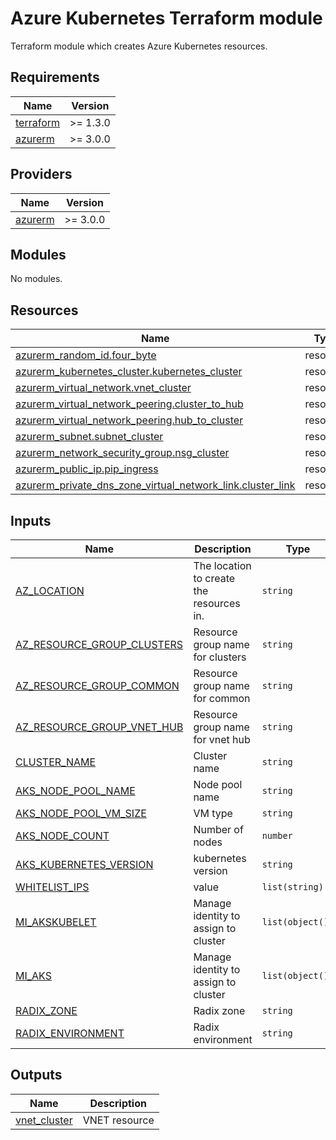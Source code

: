 # Azure Kubernetes Terraform module

Terraform module which creates Azure Kubernetes resources.

<!-- BEGIN_TF_DOCS -->
## Requirements

| Name | Version |
|------|---------|
| <a name="requirement_terraform"></a> [terraform](#requirement\_terraform) | >= 1.3.0 |
| <a name="requirement_azurerm"></a> [azurerm](#requirement\_azurerm) | >= 3.0.0 |

## Providers

| Name | Version |
|------|---------|
| <a name="provider_azurerm"></a> [azurerm](#provider\_azurerm) | >= 3.0.0 |

## Modules

No modules.

## Resources

| Name | Type |
|------|------|
| [azurerm_random_id.four_byte](https://registry.terraform.io/providers/hashicorp/azurerm/latest/docs/resources/random_id) | resource |
| [azurerm_kubernetes_cluster.kubernetes_cluster](https://registry.terraform.io/providers/hashicorp/azurerm/latest/docs/resources/kubernetes_cluster) | resource |
| [azurerm_virtual_network.vnet_cluster](https://registry.terraform.io/providers/hashicorp/azurerm/latest/docs/resources/virtual_network) | resource |
| [azurerm_virtual_network_peering.cluster_to_hub](https://registry.terraform.io/providers/hashicorp/azurerm/latest/docs/resources/virtual_network_peering) | resource |
| [azurerm_virtual_network_peering.hub_to_cluster](https://registry.terraform.io/providers/hashicorp/azurerm/latest/docs/resources/virtual_network_peering) | resource |
| [azurerm_subnet.subnet_cluster](https://registry.terraform.io/providers/hashicorp/azurerm/latest/docs/resources/subnet) | resource |
| [azurerm_network_security_group.nsg_cluster](https://registry.terraform.io/providers/hashicorp/azurerm/latest/docs/resources/network_security_group) | resource |
| [azurerm_public_ip.pip_ingress](https://registry.terraform.io/providers/hashicorp/azurerm/latest/docs/resources/public_ip) | resource |
| [azurerm_private_dns_zone_virtual_network_link.cluster_link](https://registry.terraform.io/providers/hashicorp/azurerm/latest/docs/resources/private_dns_zone_virtual_network_link) | resource |

## Inputs

| Name | Description | Type | Default | Required |
|------|-------------|------|---------|:--------:|
| <a name="input_AZ_LOCATION"></a> [AZ_LOCATION](#input\_AZ_LOCATION) | The location to create the resources in. | `string` | n/a | yes |
| <a name="input_AZ_RESOURCE_GROUP_CLUSTERS"></a> [AZ_RESOURCE_GROUP_CLUSTERS](#input\_AZ_RESOURCE_GROUP_CLUSTERS) | Resource group name for clusters | `string` | n/a | yes |
| <a name="input_AZ_RESOURCE_GROUP_COMMON"></a> [AZ_RESOURCE_GROUP_COMMON](#input\_AZ_RESOURCE_GROUP_COMMON) | Resource group name for common | `string` | n/a | yes |
| <a name="input_AZ_RESOURCE_GROUP_VNET_HUB"></a> [AZ_RESOURCE_GROUP_VNET_HUB](#input\_AZ_RESOURCE_GROUP_VNET_HUB) | Resource group name for vnet hub | `string` | n/a | yes |
| <a name="input_CLUSTER_NAME"></a> [CLUSTER_NAME](#input\_CLUSTER_NAME) | Cluster name | `string` | n/a | yes |
| <a name="input_AKS_NODE_POOL_NAME"></a> [AKS_NODE_POOL_NAME](#input\_AKS_NODE_POOL_NAME) | Node pool name | `string` | n/a | yes |
| <a name="input_AKS_NODE_POOL_VM_SIZE"></a> [AKS_NODE_POOL_VM_SIZE](#input\_AKS_NODE_POOL_VM_SIZE) | VM type | `string` | n/a | yes |
| <a name="input_AKS_NODE_COUNT"></a> [AKS_NODE_COUNT](#input\_AKS_NODE_COUNT) | Number of nodes | `number` | n/a | yes |
| <a name="input_AKS_KUBERNETES_VERSION"></a> [AKS_KUBERNETES_VERSION](#input\_AKS_KUBERNETES_VERSION) | kubernetes version | `string` | n/a | yes |
| <a name="input_WHITELIST_IPS"></a> [WHITELIST_IPS](#input\_WHITELIST_IPS) | value | `list(string)` | n/a | yes |
| <a name="input_MI_AKSKUBELET"></a> [MI_AKSKUBELET](#input\_MI_AKSKUBELET) | Manage identity to assign to cluster | `list(object())` | n/a | yes |
| <a name="input_MI_AKS"></a> [MI_AKS](#input\_MI_AKS) | Manage identity to assign to cluster | `list(object())` | n/a | yes |
| <a name="input_RADIX_ZONE"></a> [RADIX_ZONE](#input\_RADIX_ZONE) | Radix zone | `string` | n/a | yes |
| <a name="input_RADIX_ENVIRONMENT"></a> [RADIX_ENVIRONMENT](#input\_RADIX_ENVIRONMENT) | Radix environment | `string` | n/a | yes |

## Outputs

| Name | Description |
|------|-------------|
| <a name="output_vnet_cluster"></a> [vnet_cluster](#output\_vnet_cluster) | VNET resource |
<!-- END_TF_DOCS -->